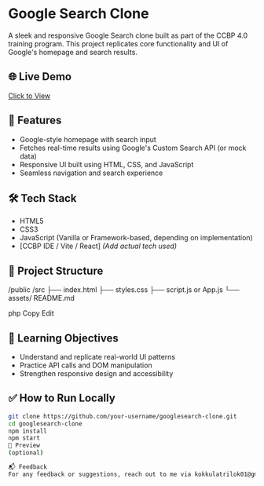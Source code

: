 # Google Search Clone

A sleek and responsive Google Search clone built as part of the CCBP 4.0 training program. This project replicates core functionality and UI of Google's homepage and search results.

## 🌐 Live Demo

[Click to View](https://googlesearchtri.ccbp.tech)

## 🚀 Features

- Google-style homepage with search input
- Fetches real-time results using Google's Custom Search API (or mock data)
- Responsive UI built using HTML, CSS, and JavaScript
- Seamless navigation and search experience

## 🛠️ Tech Stack

- HTML5
- CSS3
- JavaScript (Vanilla or Framework-based, depending on implementation)
- [CCBP IDE / Vite / React] *(Add actual tech used)*

## 📁 Project Structure

/public
/src
├── index.html
├── styles.css
├── script.js or App.js
└── assets/
README.md

php
Copy
Edit

## 🧠 Learning Objectives

- Understand and replicate real-world UI patterns
- Practice API calls and DOM manipulation
- Strengthen responsive design and accessibility

## ✅ How to Run Locally

```bash
git clone https://github.com/your-username/googlesearch-clone.git
cd googlesearch-clone
npm install
npm start
📸 Preview
(optional)

📬 Feedback
For any feedback or suggestions, reach out to me via kokkulatrilok01@gmail.com.
